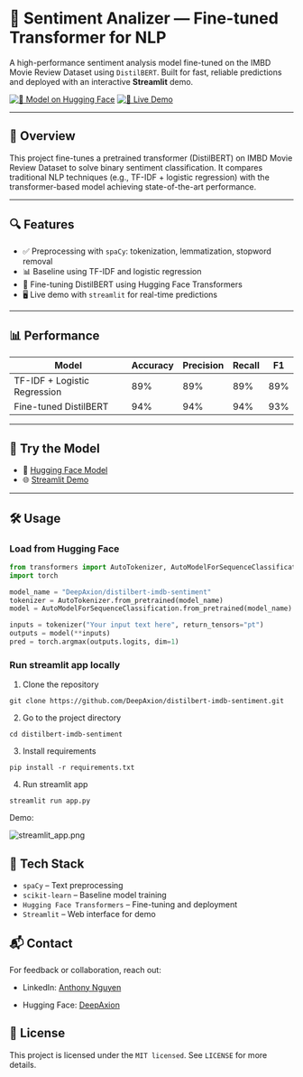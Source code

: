 # 🧠 Sentiment Analizer — Fine-tuned Transformer for NLP

A high-performance sentiment analysis model fine-tuned on the IMBD Movie Review Dataset using `DistilBERT`. Built for fast, reliable predictions and deployed with an interactive **Streamlit** demo.

[![🤗 Model on Hugging Face](https://img.shields.io/badge/View%20on-Hugging%20Face-blue)](https://huggingface.co/your-username/your-model-name)
[![🚀 Live Demo](https://img.shields.io/badge/Try%20Live-Streamlit%20App-success)](https://your-streamlit-app-link.com)

---

## 📖 Overview

This project fine-tunes a pretrained transformer (DistilBERT) on IMBD Movie Review Dataset to solve binary sentiment classification. It compares traditional NLP techniques (e.g., TF-IDF + logistic regression) with the transformer-based model achieving state-of-the-art performance.

---

## 🔍 Features

- ✅ Preprocessing with `spaCy`: tokenization, lemmatization, stopword removal  
- 📊 Baseline using TF-IDF and logistic regression  
- 🚀 Fine-tuning DistilBERT using Hugging Face Transformers  
- 🖥️ Live demo with `streamlit` for real-time predictions  

---

## 📊 Performance

| Model                    | Accuracy|Precision|Recall|F1|
|--------------------------|---------|---------|------|-----|
| TF-IDF + Logistic Regression | 89%|89%|89%|89%|
| Fine-tuned DistilBERT        | 94%|94%|94%|93%|

---

## 🚀 Try the Model

- 🤗 [Hugging Face Model](https://huggingface.co/DeepAxion/distilbert-imdb-sentiment)  
- 🌐 [Streamlit Demo](https://distilbert-imdb-sa.streamlit.app/)

---

## 🛠️ Usage

### Load from Hugging Face
```python
from transformers import AutoTokenizer, AutoModelForSequenceClassification
import torch

model_name = "DeepAxion/distilbert-imdb-sentiment"
tokenizer = AutoTokenizer.from_pretrained(model_name)
model = AutoModelForSequenceClassification.from_pretrained(model_name)

inputs = tokenizer("Your input text here", return_tensors="pt")
outputs = model(**inputs)
pred = torch.argmax(outputs.logits, dim=1)
```

### Run streamlit app locally

1. Clone the repository
```
git clone https://github.com/DeepAxion/distilbert-imdb-sentiment.git
```
2. Go to the project directory
```
cd distilbert-imdb-sentiment
```

3. Install requirements
```
pip install -r requirements.txt
```
4. Run streamlit app
```
streamlit run app.py
```

Demo:

![streamlit_app.png](streamlit_app.png)
## 🧰 Tech Stack

- `spaCy` – Text preprocessing
- `scikit-learn` – Baseline model training
- `Hugging Face Transformers` – Fine-tuning and deployment
- `Streamlit` – Web interface for demo

## 📬 Contact
For feedback or collaboration, reach out:

- LinkedIn: [Anthony Nguyen](https://www.linkedin.com/in/nbk2003/)

- Hugging Face: [DeepAxion](https://huggingface.co/DeepAxion)


## 📄 License
This project is licensed under the  `MIT licensed`. See `LICENSE` for more details.